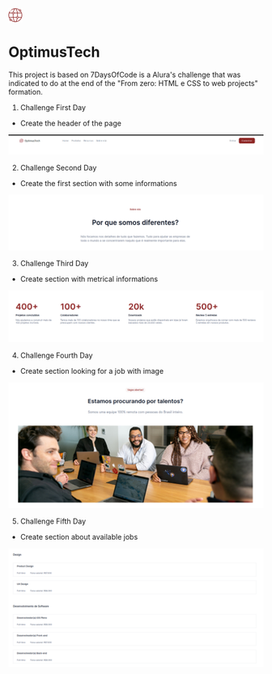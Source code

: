 ![An old rock in the desert](./assets/worldwide.png)
# OptimusTech

This project is based on 7DaysOfCode is a Alura's challenge that was indicated to do at the end of the  "From zero: HTML e CSS to web projects" formation.

1. Challenge First Day

- Create the header of the page

![alt text](./assets/readme/first_day.png)


2. Challenge Second Day

- Create the first section with some informations

![alt text](./assets/readme/second_day.png)


3. Challenge Third Day

- Create section with metrical informations

![alt text](./assets/readme/third_day.png)


4. Challenge Fourth Day

- Create section looking for a job with image

![alt text](./assets/readme/fourth_day.png)


5. Challenge Fifth Day

- Create section about available jobs

![alt text](./assets/readme/fifth_day.png)
